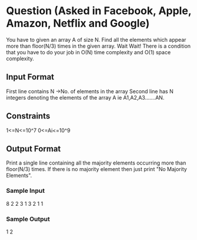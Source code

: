 # Question (Asked in Facebook, Apple, Amazon, Netflix and Google)

You have to given an array A of size N.
Find all the elements which appear more than floor(N/3) times in the given array.
Wait Wait!
There is a condition that you have to do your job in O(N) time complexity and O(1) space complexity.

## Input Format
First line contains N ->No. of elements in the array
Second line has N integers denoting the elements of the array A ie A1,A2,A3…….AN.

## Constraints
1<=N<=10^7
0<=Ai<=10^9

## Output Format
Print a single line containing all the majority elements occurring more than floor(N/3) times.
If there is no majority element then just print "No Majority Elements".

### Sample Input
8
2 2 3 1 3 2 1 1 

### Sample Output
1 2